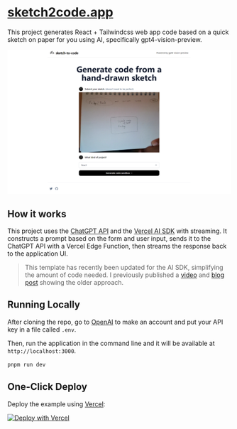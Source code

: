 # [sketch2code.app](https://www.sketch2code.app/)

This project generates React + Tailwindcss web app code based on a quick sketch on paper for you using AI, specifically gpt4-vision-preview.

[![Sketch2Code](./public/sketch2code.png)](https://www.sketch2code.app)

## How it works

This project uses the [ChatGPT API](https://openai.com/api/) and the [Vercel AI SDK](https://sdk.vercel.ai/docs) with streaming. It constructs a prompt based on the form and user input, sends it to the ChatGPT API with a Vercel Edge Function, then streams the response back to the application UI.

> This template has recently been updated for the AI SDK, simplifying the amount of code needed. I previously published a [video](https://youtu.be/JcE-1xzQTE0) and [blog post](https://vercel.com/blog/gpt-3-app-next-js-vercel-edge-functions) showing the older approach.

## Running Locally

After cloning the repo, go to [OpenAI](https://beta.openai.com/account/api-keys) to make an account and put your API key in a file called `.env`.

Then, run the application in the command line and it will be available at `http://localhost:3000`.

```bash
pnpm run dev
```

## One-Click Deploy

Deploy the example using [Vercel](https://vercel.com?utm_source=github&utm_medium=readme&utm_campaign=vercel-examples):

[![Deploy with Vercel](https://vercel.com/button)](https://vercel.com/new/clone?repository-url=https://github.com/cameronking4/sketch2code&env=OPENAI_API_KEY&project-name=sketch-2-code-hack&repo-name=sketch2code)
